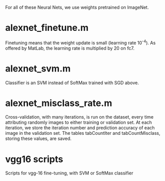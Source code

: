 For all of these Neural Nets, we use weights pretrained on ImageNet.

# alexnet_finetune.m

Finetuning means that the weight update is small (learning rate 10<sup>-4</sup>). As offered by MatLab, the learning rate is multiplied by 20 on fc7.

# alexnet_svm.m

Classifier is an SVM instead of SoftMax trained with SGD above.

# alexnet_misclass_rate.m

Cross-validation, with many iterations, is run on the dataset, every time attributing randomly images to either training or validation set. 
At each iteration, we store the iteration number and prediction accuracy of each image in the validation set.
The tables tabCountIter and tabCountMisclass, storing these values, are saved.


# vgg16 scripts

Scripts for vgg-16 fine-tuning, with SVM or SoftMax classifier